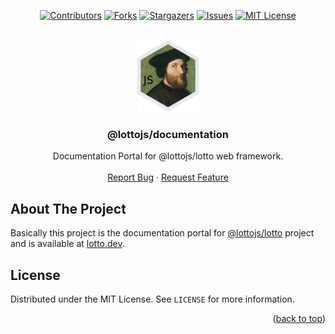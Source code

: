 <a name="readme-top"></a>

<div align="center">

[![Contributors][contributors-shield]][contributors-url]
[![Forks][forks-shield]][forks-url]
[![Stargazers][stars-shield]][stars-url]
[![Issues][issues-shield]][issues-url]
[![MIT License][license-shield]][license-url]

</div>

<br />
<div align="center">
  <a href="https://github.com/lottojs/documentation">
    <img src=".github/logo.png" alt="Logo" width="100" height="115">
  </a>

  <h3 align="center">@lottojs/documentation</h3>

  <p align="center">
    Documentation Portal for @lottojs/lotto web framework.
    <br />
    <br />
    <a href="https://github.com/lottojs/documentation/issues">Report Bug</a>
    ·
    <a href="https://github.com/lottojs/documentation/issues">Request Feature</a>
  </p>
</div>


## About The Project

Basically this project is the documentation portal for [@lottojs/lotto](https://github.com/lottojs/lotto) project and is available at [lotto.dev](https://lotto.dev).


## License

Distributed under the MIT License. See `LICENSE` for more information.

<p align="right">(<a href="#readme-top">back to top</a>)</p>


[contributors-shield]: https://img.shields.io/github/contributors/lottojs/documentation.svg?style=for-the-badge
[contributors-url]: https://github.com/lottojs/documentation/graphs/contributors
[forks-shield]: https://img.shields.io/github/forks/lottojs/documentation.svg?style=for-the-badge
[forks-url]: https://github.com/lottojs/documentation/network/members
[stars-shield]: https://img.shields.io/github/stars/lottojs/documentation.svg?style=for-the-badge
[stars-url]: https://github.com/lottojs/documentation/stargazers
[issues-shield]: https://img.shields.io/github/issues/lottojs/documentation.svg?style=for-the-badge
[issues-url]: https://github.com/lottojs/documentation/issues
[license-shield]: https://img.shields.io/github/license/lottojs/documentation.svg?style=for-the-badge
[license-url]: https://github.com/lottojs/documentation/blob/master/LICENSE.txt
[npm-shield]: https://img.shields.io/npm/v/@lottojs/documentation?style=for-the-badge&logo=npm&logoColor=FFFFFF&labelColor=555555&color=CB0001
[npm-url]: https://www.npmjs.com/package/@lottojs/documentation
[serenissima-url]: https://it.wikipedia.org/wiki/Repubblica_di_Venezia